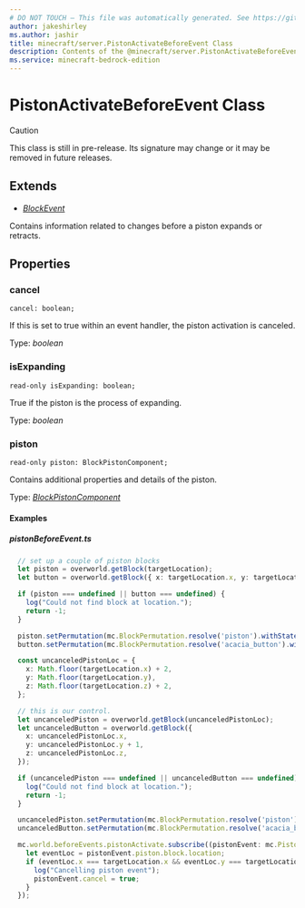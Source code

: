 ```yaml
---
# DO NOT TOUCH — This file was automatically generated. See https://github.com/mojang/minecraftapidocsgenerator to modify descriptions, examples, etc.
author: jakeshirley
ms.author: jashir
title: minecraft/server.PistonActivateBeforeEvent Class
description: Contents of the @minecraft/server.PistonActivateBeforeEvent class.
ms.service: minecraft-bedrock-edition
---
```

# PistonActivateBeforeEvent Class

> [!CAUTION]
> This class is still in pre-release.  Its signature may change or it may be removed in future releases.

## Extends
- [*BlockEvent*](BlockEvent.md)

Contains information related to changes before a piston expands or retracts.

## Properties

### **cancel**
`cancel: boolean;`

If this is set to true within an event handler, the piston activation is canceled.

Type: *boolean*

### **isExpanding**
`read-only isExpanding: boolean;`

True if the piston is the process of expanding.

Type: *boolean*

### **piston**
`read-only piston: BlockPistonComponent;`

Contains additional properties and details of the piston.

Type: [*BlockPistonComponent*](BlockPistonComponent.md)

#### Examples
##### ***pistonBeforeEvent.ts***
```typescript
  // set up a couple of piston blocks
  let piston = overworld.getBlock(targetLocation);
  let button = overworld.getBlock({ x: targetLocation.x, y: targetLocation.y + 1, z: targetLocation.z });

  if (piston === undefined || button === undefined) {
    log("Could not find block at location.");
    return -1;
  }

  piston.setPermutation(mc.BlockPermutation.resolve('piston').withState('facing_direction', 3));
  button.setPermutation(mc.BlockPermutation.resolve('acacia_button').withState('facing_direction', 1));

  const uncanceledPistonLoc = {
    x: Math.floor(targetLocation.x) + 2,
    y: Math.floor(targetLocation.y),
    z: Math.floor(targetLocation.z) + 2,
  };

  // this is our control.
  let uncanceledPiston = overworld.getBlock(uncanceledPistonLoc);
  let uncanceledButton = overworld.getBlock({
    x: uncanceledPistonLoc.x,
    y: uncanceledPistonLoc.y + 1,
    z: uncanceledPistonLoc.z,
  });

  if (uncanceledPiston === undefined || uncanceledButton === undefined) {
    log("Could not find block at location.");
    return -1;
  }

  uncanceledPiston.setPermutation(mc.BlockPermutation.resolve('piston').withState('facing_direction', 3));
  uncanceledButton.setPermutation(mc.BlockPermutation.resolve('acacia_button').withState('facing_direction', 1));

  mc.world.beforeEvents.pistonActivate.subscribe((pistonEvent: mc.PistonActivateBeforeEvent) => {
    let eventLoc = pistonEvent.piston.block.location;
    if (eventLoc.x === targetLocation.x && eventLoc.y === targetLocation.y && eventLoc.z === targetLocation.z) {
      log("Cancelling piston event");
      pistonEvent.cancel = true;
    }
  });
```
